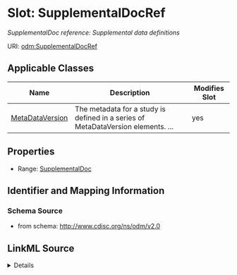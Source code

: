 # Slot: SupplementalDocRef


_SupplementalDoc reference: Supplemental data definitions_



URI: [odm:SupplementalDocRef](http://www.cdisc.org/ns/odm/v2.0/SupplementalDocRef)



<!-- no inheritance hierarchy -->




## Applicable Classes

| Name | Description | Modifies Slot |
| --- | --- | --- |
[MetaDataVersion](MetaDataVersion.md) | The metadata for a study is defined in a series of MetaDataVersion elements. ... |  yes  |







## Properties

* Range: [SupplementalDoc](SupplementalDoc.md)





## Identifier and Mapping Information







### Schema Source


* from schema: http://www.cdisc.org/ns/odm/v2.0




## LinkML Source

<details>
```yaml
name: SupplementalDocRef
description: 'SupplementalDoc reference: Supplemental data definitions'
from_schema: http://www.cdisc.org/ns/odm/v2.0
rank: 1000
identifier: false
alias: SupplementalDocRef
domain_of:
- MetaDataVersion
range: SupplementalDoc

```
</details>